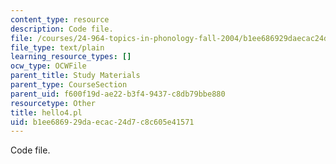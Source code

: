 ```yaml
---
content_type: resource
description: Code file.
file: /courses/24-964-topics-in-phonology-fall-2004/b1ee686929daecac24d7c8c605e41571_hello4.pl
file_type: text/plain
learning_resource_types: []
ocw_type: OCWFile
parent_title: Study Materials
parent_type: CourseSection
parent_uid: f600f19d-ae22-b3f4-9437-c8db79bbe880
resourcetype: Other
title: hello4.pl
uid: b1ee6869-29da-ecac-24d7-c8c605e41571
---
```

Code file.